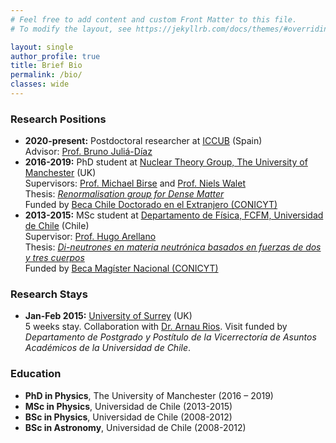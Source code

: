 ```yaml
---
# Feel free to add content and custom Front Matter to this file.
# To modify the layout, see https://jekyllrb.com/docs/themes/#overriding-theme-defaults

layout: single
author_profile: true
title: Brief Bio
permalink: /bio/
classes: wide
---
```


### Research Positions

* **2020-present:** Postdoctoral researcher at [ICCUB](http://icc.ub.edu/) (Spain)<br>
    Advisor: [Prof. Bruno Juliá-Díaz](http://www.ecm.ub.es/~bruno/)
* **2016-2019:** PhD student at [Nuclear Theory Group, The University of Manchester](https://theory.physics.manchester.ac.uk/groups/index.php/home/groups/nuclear-theory/) (UK)<br>
    Supervisors: [Prof. Michael Birse](https://theory.physics.manchester.ac.uk/~mikeb/) and [Prof. Niels Walet](https://scholar.google.com/citations?user=gU6xqZcAAAAJ&hl=en&oi=ao)<br>
    Thesis: [_Renormalisation group for Dense Matter_](https://www.research.manchester.ac.uk/portal/en/theses/renormalisation-group-for-dense-matter%28713bb6ed-a52d-45ce-846d-b0a1c7477257%29.html)<br>
    Funded by [Beca Chile Doctorado en el Extranjero (CONICYT)](https://www.conicyt.cl/becasconicyt/2016/01/13/becas-doctorado-en-el-extranjero-bch-2016/)
* **2013-2015:** MSc student at [Departamento de Física, FCFM, Universidad de Chile](http://www.dfi.uchile.cl) (Chile)<br>
    Supervisor: [Prof. Hugo Arellano](http://www.dfi.uchile.cl/en/team/hugo_arellano/)<br>
    Thesis: [_Di-neutrones en materia neutrónica basados en fuerzas de dos y tres cuerpos_](http://repositorio.uchile.cl/handle/2250/136475)<br>
    Funded by [Beca Magíster Nacional (CONICYT)](https://www.conicyt.cl/becasconicyt/2013/05/22/beca-para-estudios-de-magister-en-chile-ano-academico-2013-concurso-complementario/)

### Research Stays

* **Jan-Feb 2015:** [University of Surrey](https://www.surrey.ac.uk/theoretical-nuclear-physics-group/research/ab-initio-nuclear-theory) (UK)<br>
    5 weeks stay. Collaboration with [Dr. Arnau Rios](https://sites.google.com/view/arnaurios/home). Visit funded by _Departamento de Postgrado y Postítulo de la Vicerrectoría de Asuntos Académicos de la Universidad de Chile_.

### Education

* **PhD in Physics**, The University of Manchester (2016 – 2019)
* **MSc in Physics**, Universidad de Chile (2013-2015)
* **BSc in Physics**, Universidad de Chile (2008-2012)
* **BSc in Astronomy**, Universidad de Chile (2008-2012)

